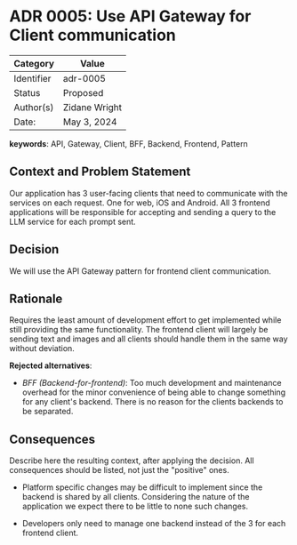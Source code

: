 # ADR 0005: Use API Gateway for Client communication

|Category    | Value    |
|------------|----------|
| Identifier | adr-0005 |
| Status     | Proposed | 
| Author(s)  | Zidane Wright |
| Date:      | May 3, 2024 |

**keywords**: API, Gateway, Client, BFF, Backend, Frontend, Pattern

## Context and Problem Statement
Our application has 3 user-facing clients that need to communicate with the services on each request.
One for web, iOS and Android. All 3 frontend applications will be responsible for accepting and 
sending a query to the LLM service for each prompt sent.

## Decision 
We will use the API Gateway pattern for frontend client communication.

## Rationale 
Requires the least amount of development effort to get implemented while still providing the same 
functionality. The frontend client will largely be sending text and images and all clients should 
handle them in the same way without deviation.

**Rejected alternatives**: 
- _BFF (Backend-for-frontend)_: Too much development and maintenance overhead for the minor convenience of 
being able to change something for any client's backend. There is no reason for the clients backends to be 
separated.

## Consequences
Describe here the resulting context, after applying the decision. All consequences should be listed, not just the "positive" ones. 

- Platform specific changes may be difficult to implement since the backend is shared by all clients.
Considering the nature of the application we expect there to be little to none such changes.

- Developers only need to manage one backend instead of the 3 for each frontend client.
